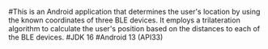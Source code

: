 #This is an Android application that determines the user's location by using the known coordinates of three BLE devices. It employs a trilateration algorithm to calculate the user's position based on the distances to each of the BLE devices.
#JDK 16
#Android 13 (API33)
